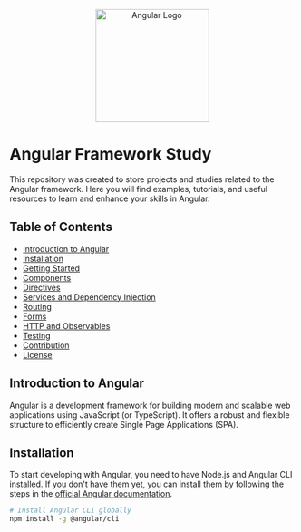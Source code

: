 <!-- README Start -->

<!-- Angular Logo -->
<p align="center">
  <img src="https://angular.io/assets/images/logos/angular/angular.svg" alt="Angular Logo" width="200">
</p>

# Angular Framework Study

This repository was created to store projects and studies related to the Angular framework. Here you will find examples, tutorials, and useful resources to learn and enhance your skills in Angular.

## Table of Contents

- [Introduction to Angular](#introduction-to-angular)
- [Installation](#installation)
- [Getting Started](#getting-started)
- [Components](#components)
- [Directives](#directives)
- [Services and Dependency Injection](#services-and-dependency-injection)
- [Routing](#routing)
- [Forms](#forms)
- [HTTP and Observables](#http-and-observables)
- [Testing](#testing)
- [Contribution](#contribution)
- [License](#license)

## Introduction to Angular

Angular is a development framework for building modern and scalable web applications using JavaScript (or TypeScript). It offers a robust and flexible structure to efficiently create Single Page Applications (SPA).

## Installation

To start developing with Angular, you need to have Node.js and Angular CLI installed. If you don't have them yet, you can install them by following the steps in the [official Angular documentation](https://angular.io/guide/setup-local).

```bash
# Install Angular CLI globally
npm install -g @angular/cli

